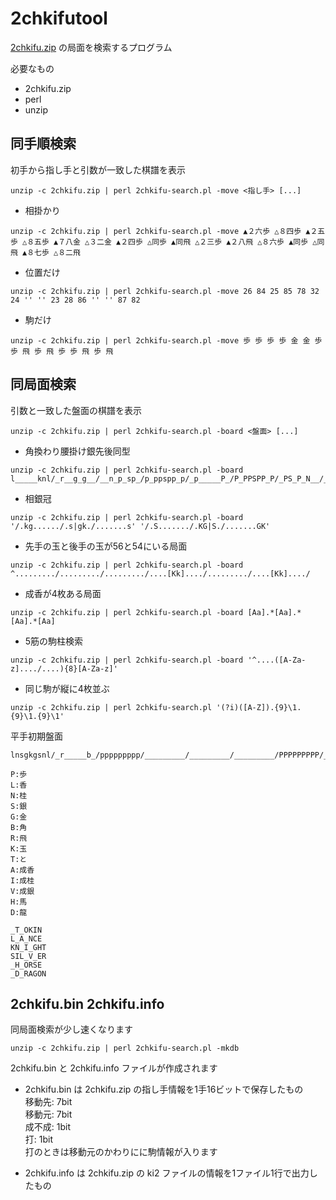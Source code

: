 
# 2chkifutool

[2chkifu.zip](https://code.google.com/archive/p/zipkifubrowser/downloads) の局面を検索するプログラム

必要なもの

- 2chkifu.zip
- perl
- unzip 

## 同手順検索

初手から指し手と引数が一致した棋譜を表示

```
unzip -c 2chkifu.zip | perl 2chkifu-search.pl -move <指し手> [...]
```

- 相掛かり 

``` 
unzip -c 2chkifu.zip | perl 2chkifu-search.pl -move ▲２六歩 △８四歩 ▲２五歩 △８五歩 ▲７八金 △３二金 ▲２四歩 △同歩 ▲同飛 △２三歩 ▲２八飛 △８六歩 ▲同歩 △同飛 ▲８七歩 △８二飛
```

- 位置だけ

```
unzip -c 2chkifu.zip | perl 2chkifu-search.pl -move 26 84 25 85 78 32 24 '' '' 23 28 86 '' '' 87 82
```

- 駒だけ

```
unzip -c 2chkifu.zip | perl 2chkifu-search.pl -move 歩 歩 歩 歩 金 金 歩 歩 飛 歩 飛 歩 歩 飛 歩 飛 
```

## 同局面検索

引数と一致した盤面の棋譜を表示

```
unzip -c 2chkifu.zip | perl 2chkifu-search.pl -board <盤面> [...]
```

- 角換わり腰掛け銀先後同型

```
unzip -c 2chkifu.zip | perl 2chkifu-search.pl -board l_____knl/_r__g_g__/__n_p_sp_/p_ppspp_p/_p_____P_/P_PPSPP_P/_PS_P_N__/__G_G__R_/LNK_____L
```

- 相銀冠

```
unzip -c 2chkifu.zip | perl 2chkifu-search.pl -board '/.kg....../.s|gk./.......s' '/.S......./.KG|S./.......GK'
```

- 先手の玉と後手の玉が56と54にいる局面 

```
unzip -c 2chkifu.zip | perl 2chkifu-search.pl -board ^........./........./........./....[Kk]..../........./....[Kk]..../
```

- 成香が4枚ある局面

```
unzip -c 2chkifu.zip | perl 2chkifu-search.pl -board [Aa].*[Aa].*[Aa].*[Aa]
```

- 5筋の駒柱検索

```
unzip -c 2chkifu.zip | perl 2chkifu-search.pl -board '^....([A-Za-z]..../....){8}[A-Za-z]'
```

- 同じ駒が縦に4枚並ぶ

```
unzip -c 2chkifu.zip | perl 2chkifu-search.pl '(?i)([A-Z]).{9}\1.{9}\1.{9}\1'
```

平手初期盤面

```
lnsgkgsnl/_r_____b_/ppppppppp/_________/_________/_________/PPPPPPPPP/_B_____R_/LNSGKGSNL

P:歩
L:香
N:桂
S:銀
G:金
B:角
R:飛
K:玉
T:と
A:成香
I:成桂
V:成銀
H:馬
D:龍

_T_OKIN
L_A_NCE
KN_I_GHT
SIL_V_ER
_H_ORSE
_D_RAGON
```

## 2chkifu.bin  2chkifu.info

同局面検索が少し速くなります

```
unzip -c 2chkifu.zip | perl 2chkifu-search.pl -mkdb
```

2chkifu.bin と 2chkifu.info ファイルが作成されます

- 2chkifu.bin は 2chkifu.zip の指し手情報を1手16ビットで保存したもの  
移動先: 7bit  
移動元: 7bit  
成不成: 1bit  
打: 1bit  
打のときは移動元のかわりにに駒情報が入ります

- 2chkifu.info は 2chkifu.zip の ki2 ファイルの情報を1ファイル1行で出力したもの 
